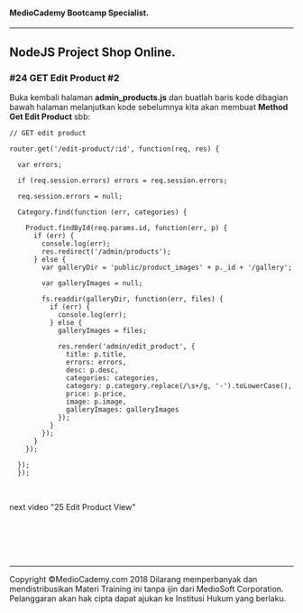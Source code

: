 #### MedioCademy Bootcamp Specialist.

---

## NodeJS Project Shop Online.

### #24 GET Edit Product #2

Buka kembali halaman **admin_products.js** dan buatlah baris kode dibagian bawah halaman melanjutkan kode sebelumnya kita akan membuat **Method Get Edit Product** sbb:

    // GET edit product
    
    router.get('/edit-product/:id', function(req, res) {
    
      var errors;
    
      if (req.session.errors) errors = req.session.errors;
      
      req.session.errors = null;
    
      Category.find(function (err, categories) {
    
        Product.findById(req.params.id, function(err, p) {
          if (err) {
            console.log(err);
            res.redirect('/admin/products');
          } else {
            var galleryDir = 'public/product_images' + p._id + '/gallery';
    
            var galleryImages = null;
    
            fs.readdir(galleryDir, function(err, files) {
              if (err) {
                console.log(err);
              } else {
                galleryImages = files;
    
                res.render('admin/edit_product', {
                  title: p.title,
                  errors: errors,
                  desc: p.desc,
                  categories: categories,
                  category: p.category.replace(/\s+/g, '-').toLowerCase(),
                  price: p.price,
                  image: p.image,
                  galleryImages: galleryImages
                });
              }
            });
          }
        });
    
      });
      });














































<br>

next video "25 Edit Product View"

<br><br><br><br>

---

Copyright &copy;MedioCademy.com 2018
Dilarang memperbanyak dan mendistribusikan Materi Training ini tanpa ijin dari MedioSoft Corporation. Pelanggaran akan hak cipta dapat ajukan ke Institusi Hukum yang berlaku.